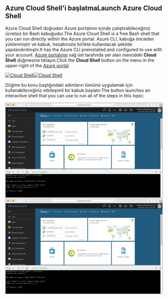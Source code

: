 
## <a name="launch-azure-cloud-shell"></a><span data-ttu-id="5a54e-101">Azure Cloud Shell'i başlatma</span><span class="sxs-lookup"><span data-stu-id="5a54e-101">Launch Azure Cloud Shell</span></span>

<span data-ttu-id="5a54e-102">Azure Cloud Shell doğrudan Azure portalının içinde çalıştırabileceğiniz ücretsiz bir Bash kabuğudur.</span><span class="sxs-lookup"><span data-stu-id="5a54e-102">The Azure Cloud Shell is a free Bash shell that you can run directly within the Azure portal.</span></span> <span data-ttu-id="5a54e-103">Azure CLI, kabuğa önceden yüklenmiştir ve kabuk, hesabınızla birlikte kullanılacak şekilde yapılandırılmıştır.</span><span class="sxs-lookup"><span data-stu-id="5a54e-103">It has the Azure CLI preinstalled and configured to use with your account.</span></span> <span data-ttu-id="5a54e-104">[Azure portalının](https://portal.azure.com) sağ üst tarafında yer alan menüdeki **Cloud Shell** düğmesine tıklayın.</span><span class="sxs-lookup"><span data-stu-id="5a54e-104">Click the **Cloud Shell** button on the menu in the upper-right of the [Azure portal](https://portal.azure.com).</span></span>

<span data-ttu-id="5a54e-105">[![Cloud Shell](./media/cloud-shell-try-it/cloud-shell-menu.png)](https://portal.azure.com)</span><span class="sxs-lookup"><span data-stu-id="5a54e-105">[![Cloud Shell](./media/cloud-shell-try-it/cloud-shell-menu.png)](https://portal.azure.com)</span></span>

<span data-ttu-id="5a54e-106">Düğme bu konu başlığındaki adımların tümünü uygulamak için kullanabileceğiniz etkileşimli bir kabuk başlatır:</span><span class="sxs-lookup"><span data-stu-id="5a54e-106">The button launches an interactive shell that you can use to run all of the steps in this topic:</span></span>

<span data-ttu-id="5a54e-107">[![Portaldaki Cloud Shell penceresini gösteren ekran görüntüsü](./media/cloud-shell-try-it/cloud-shell-safari.png)](https://portal.azure.com)</span><span class="sxs-lookup"><span data-stu-id="5a54e-107">[![Screenshot showing the Cloud Shell window in the portal](./media/cloud-shell-try-it/cloud-shell-safari.png)](https://portal.azure.com)</span></span>












